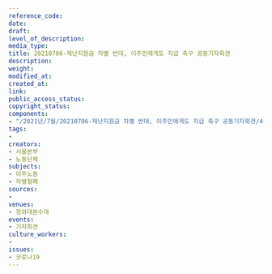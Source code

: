 ```yaml
---
reference_code: 
date: 
draft: 
level_of_description: 
media_type: 
title: 20210706-재난지원금 차별 반대, 이주민에게도 지급 촉구 공동기자회견
description: 
weight: 
modified_at: 
created_at: 
link: 
public_access_status: 
copyright_status: 
components:
- "/2021년/7월/20210706-재난지원금 차별 반대, 이주민에게도 지급 촉구 공동기자회견/403667_59544_5257.jpg"
tags:
- 
creators:
- 서울본부
- 노동단체
subjects:
- 이주노동
- 차별철폐
sources:
- 
venues:
- 청와대분수대
events:
- 기자회견
culture_workers:
- 
issues:
- 코로나19
---
```

